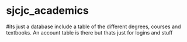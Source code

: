 # sjcjc_academics
#its just a database include a table of the different degrees, courses and textbooks. An account table is there but thats just for logins and stuff
